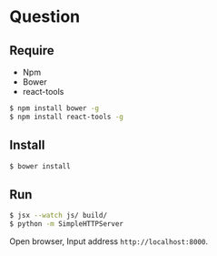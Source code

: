 # Question

## Require

* Npm
* Bower
* react-tools

``` sh
$ npm install bower -g
$ npm install react-tools -g
```

## Install

``` sh
$ bower install
```

## Run

``` sh
$ jsx --watch js/ build/ 
$ python -m SimpleHTTPServer
```

Open browser, Input address `http://localhost:8000`.


